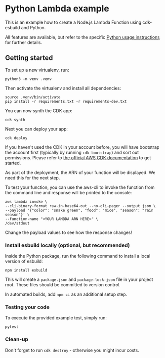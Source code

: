 # Python Lambda example

This is an example how to create a Node.js Lambda Function using cdk-esbuild and Python.

All features are available, but refer to the specific [Python usage instructions](https://github.com/mrgrain/cdk-esbuild#python-net-go) for further details.

## Getting started

To set up a new virtualenv, run:

```console
python3 -m venv .venv
```

Then activate the virtualenv and install all dependencies:

```console
source .venv/bin/activate
pip install -r requirements.txt -r requirements-dev.txt
```

You can now synth the CDK app:

```console
cdk synth
```

Next you can deploy your app:

```console
cdk deploy
```

If you haven't used the CDK in your account before, you will have bootstrap the account first (typically by running `cdk bootstrap`) and sort out permissions.
Please refer to [the official AWS CDK documentation](https://docs.aws.amazon.com/cdk/latest/guide/home.html) to get started.

As part of the deployment, the ARN of your function will be displayed. We need this for the next step.

To test your function, you can use the aws-cli to invoke the function from the command line and response will be printed to the console:

```console
aws lambda invoke \
--cli-binary-format raw-in-base64-out --no-cli-pager --output json \
--payload '{"color": "snake green", "food": "mice", "season": "rain season"}' \
--function-name "<YOUR LAMBDA ARN HERE>" \
/dev/stdout
```

Change the payload values to see how the response changes!

### Install esbuild locally (optional, but recommended)

Inside the Python package, run the following command to install a local version of esbuild:

```console
npm install esbuild
```

This will create a `package.json` and `package-lock-json` file in your project root.
These files should be committed to version control.

In automated builds, add `npm ci` as an additional setup step.

### Testing your code

To execute the provided example test, simply run:

```console
pytest
```

### Clean-up

Don't forget to run `cdk destroy` - otherwise you might incur costs.
